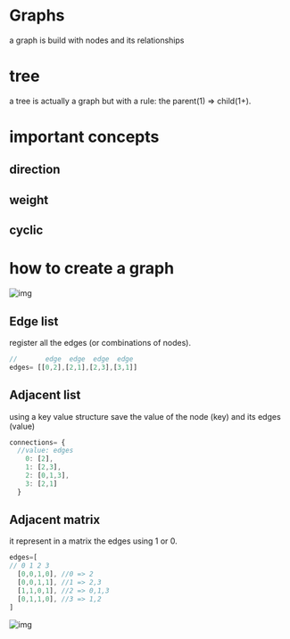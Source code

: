 # Graphs
a graph is build with nodes and its relationships

# tree
a tree is actually a graph but with a rule: the parent(1) => child(1+).

# important concepts

## direction

## weight 

## cyclic

# how to create a graph
![img](https://i.postimg.cc/wBKqPdts/Screenshot-from-2022-11-29-15-58-15.png)
## Edge list
register all the edges (or combinations of nodes).

```js
//       edge  edge  edge  edge
edges= [[0,2],[2,1],[2,3],[3,1]]
```

## Adjacent list
using a key value structure save the value of the node (key) and its edges (value)

```js
connections= {
  //value: edges
    0: [2], 
    1: [2,3],
    2: [0,1,3],
    3: [2,1]
  }
```

## Adjacent matrix
it represent in a matrix the edges using 1 or 0.

```js
edges=[
// 0 1 2 3
  [0,0,1,0], //0 => 2
  [0,0,1,1], //1 => 2,3
  [1,1,0,1], //2 => 0,1,3
  [0,1,1,0], //3 => 1,2
]
```

![img](https://i.postimg.cc/mrnBWf6s/Screenshot-from-2022-11-29-16-12-21.png)
